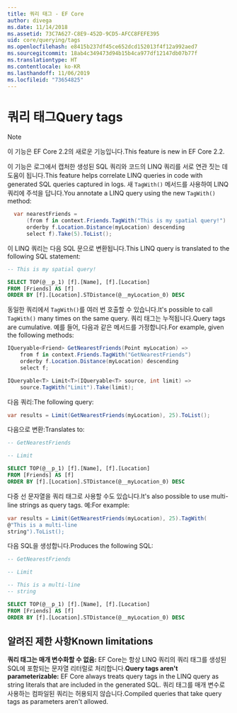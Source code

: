 ```yaml
---
title: 쿼리 태그 - EF Core
author: divega
ms.date: 11/14/2018
ms.assetid: 73C7A627-C8E9-452D-9CD5-AFCC8FEFE395
uid: core/querying/tags
ms.openlocfilehash: e8415b237df45ce652dcd152013f4f12a992aed7
ms.sourcegitcommit: 18ab4c349473d94b15b4ca977df12147db07b77f
ms.translationtype: HT
ms.contentlocale: ko-KR
ms.lasthandoff: 11/06/2019
ms.locfileid: "73654825"
---
```

# <a name="query-tags"></a><span data-ttu-id="56fb6-102">쿼리 태그</span><span class="sxs-lookup"><span data-stu-id="56fb6-102">Query tags</span></span>

> [!NOTE]
> <span data-ttu-id="56fb6-103">이 기능은 EF Core 2.2의 새로운 기능입니다.</span><span class="sxs-lookup"><span data-stu-id="56fb6-103">This feature is new in EF Core 2.2.</span></span>

<span data-ttu-id="56fb6-104">이 기능은 로그에서 캡처한 생성된 SQL 쿼리와 코드의 LINQ 쿼리를 서로 연관 짓는 데 도움이 됩니다.</span><span class="sxs-lookup"><span data-stu-id="56fb6-104">This feature helps correlate LINQ queries in code with generated SQL queries captured in logs.</span></span>
<span data-ttu-id="56fb6-105">새 `TagWith()` 메서드를 사용하여 LINQ 쿼리에 주석을 답니다.</span><span class="sxs-lookup"><span data-stu-id="56fb6-105">You annotate a LINQ query using the new `TagWith()` method:</span></span>

``` csharp
  var nearestFriends =
      (from f in context.Friends.TagWith("This is my spatial query!")
      orderby f.Location.Distance(myLocation) descending
      select f).Take(5).ToList();
```

<span data-ttu-id="56fb6-106">이 LINQ 쿼리는 다음 SQL 문으로 변환됩니다.</span><span class="sxs-lookup"><span data-stu-id="56fb6-106">This LINQ query is translated to the following SQL statement:</span></span>

``` sql
-- This is my spatial query!

SELECT TOP(@__p_1) [f].[Name], [f].[Location]
FROM [Friends] AS [f]
ORDER BY [f].[Location].STDistance(@__myLocation_0) DESC
```

<span data-ttu-id="56fb6-107">동일한 쿼리에서 `TagWith()`를 여러 번 호출할 수 있습니다.</span><span class="sxs-lookup"><span data-stu-id="56fb6-107">It's possible to call `TagWith()` many times on the same query.</span></span>
<span data-ttu-id="56fb6-108">쿼리 태그는 누적됩니다.</span><span class="sxs-lookup"><span data-stu-id="56fb6-108">Query tags are cumulative.</span></span>
<span data-ttu-id="56fb6-109">예를 들어, 다음과 같은 메서드를 가정합니다.</span><span class="sxs-lookup"><span data-stu-id="56fb6-109">For example, given the following methods:</span></span>

``` csharp
IQueryable<Friend> GetNearestFriends(Point myLocation) =>
    from f in context.Friends.TagWith("GetNearestFriends")
    orderby f.Location.Distance(myLocation) descending
    select f;

IQueryable<T> Limit<T>(IQueryable<T> source, int limit) =>
    source.TagWith("Limit").Take(limit);
```

<span data-ttu-id="56fb6-110">다음 쿼리:</span><span class="sxs-lookup"><span data-stu-id="56fb6-110">The following query:</span></span>

``` csharp
var results = Limit(GetNearestFriends(myLocation), 25).ToList();
```

<span data-ttu-id="56fb6-111">다음으로 변환:</span><span class="sxs-lookup"><span data-stu-id="56fb6-111">Translates to:</span></span>

``` sql
-- GetNearestFriends

-- Limit

SELECT TOP(@__p_1) [f].[Name], [f].[Location]
FROM [Friends] AS [f]
ORDER BY [f].[Location].STDistance(@__myLocation_0) DESC
```

<span data-ttu-id="56fb6-112">다중 선 문자열을 쿼리 태그로 사용할 수도 있습니다.</span><span class="sxs-lookup"><span data-stu-id="56fb6-112">It's also possible to use multi-line strings as query tags.</span></span>
<span data-ttu-id="56fb6-113">예:</span><span class="sxs-lookup"><span data-stu-id="56fb6-113">For example:</span></span>

``` csharp
var results = Limit(GetNearestFriends(myLocation), 25).TagWith(
@"This is a multi-line
string").ToList();
```

<span data-ttu-id="56fb6-114">다음 SQL을 생성합니다.</span><span class="sxs-lookup"><span data-stu-id="56fb6-114">Produces the following SQL:</span></span>

``` sql
-- GetNearestFriends

-- Limit

-- This is a multi-line
-- string

SELECT TOP(@__p_1) [f].[Name], [f].[Location]
FROM [Friends] AS [f]
ORDER BY [f].[Location].STDistance(@__myLocation_0) DESC
```

## <a name="known-limitations"></a><span data-ttu-id="56fb6-115">알려진 제한 사항</span><span class="sxs-lookup"><span data-stu-id="56fb6-115">Known limitations</span></span>

<span data-ttu-id="56fb6-116">**쿼리 태그는 매개 변수화할 수 없음:** EF Core는 항상 LINQ 쿼리의 쿼리 태그를 생성된 SQL에 포함되는 문자열 리터럴로 처리합니다.</span><span class="sxs-lookup"><span data-stu-id="56fb6-116">**Query tags aren't parameterizable:** EF Core always treats query tags in the LINQ query as string literals that are included in the generated SQL.</span></span>
<span data-ttu-id="56fb6-117">쿼리 태그를 매개 변수로 사용하는 컴파일된 쿼리는 허용되지 않습니다.</span><span class="sxs-lookup"><span data-stu-id="56fb6-117">Compiled queries that take query tags as parameters aren't allowed.</span></span>
